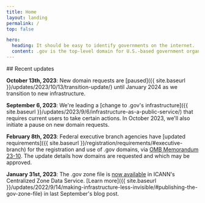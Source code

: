 ```yaml
---
title: Home
layout: landing
permalink: /
top: false

hero:
  heading: It should be easy to identify governments on the internet.
  content: .gov is the top-level domain for U.S.-based government organizations.
---
```


<section class="usa-section">
  <div class="usa-grid usa-content">
<div class="usa-width-one-third">
## Recent updates
</div>

<div class="usa-width-two-thirds">

**October 13th, 2023**: New domain requests are [paused]({{ site.baseurl }}/updates/2023/10/13/transition-update/) until January 2024 as we transition to new infrastructure.

**September 6, 2023**: We're leading a [change to .gov's infrastructure]({{ site.baseurl }}/updates/2023/9/6/infrastructure-as-a-public-service/) that requires current users to take certain actions. In October 2023, we'll also initiate a pause on new domain requests.

**February 8th, 2023**: Federal executive branch agencies have [updated requirements]({{ site.baseurl }}/registration/requirements/#executive-branch) for the registration and use of .gov domains, via [OMB Memorandum 23-10](https://www.whitehouse.gov/wp-content/uploads/2023/02/M-23-10-DOTGOV-Act-Guidance.pdf). The update details how domains are requested and which may be approved.

**January 31st, 2023**: The .gov zone file is [now available](https://czds.icann.org/home) in ICANN's Centralized Zone Data Service. [Learn more]({{ site.baseurl }}/updates/2022/9/14/making-infrastructure-less-invisible/#publishing-the-gov-zone-file) in last September's blog post.